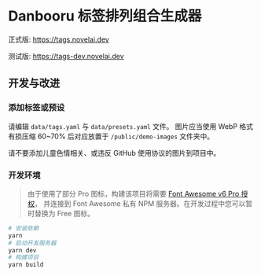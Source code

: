 # Danbooru 标签排列组合生成器

正式版: https://tags.novelai.dev

测试版: https://tags-dev.novelai.dev

## 开发与改进

### 添加标签或预设

请编辑 `data/tags.yaml` 与 `data/presets.yaml` 文件。
图片应当使用 WebP 格式有损压缩 60~70% 后对应放置于 `/public/demo-images` 文件夹中。

请不要添加儿童色情相关、或违反 GitHub 使用协议的图片到项目中。

### 开发环境

> 由于使用了部分 Pro 图标，构建该项目将需要 [Font Awesome v6 Pro 授权](https://fontawesome.com/plans)，
> 并连接到 Font Awesome 私有 NPM 服务器。在开发过程中您可以暂时替换为 Free 图标。

```bash
# 安装依赖
yarn
# 启动开发服务器
yarn dev 
# 构建项目
yarn build 
```

